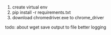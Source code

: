 1. create virtual env
2. pip install -r requirements.txt
3. download chromedriver.exe to chrome_driver

todo:
about wget
save output to file
better logging